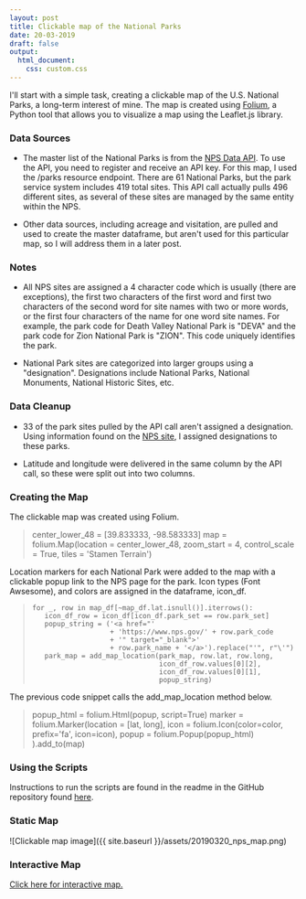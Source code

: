 ```yaml
---
layout: post
title: Clickable map of the National Parks
date: 20-03-2019
draft: false
output:
  html_document:
    css: custom.css
---
```


I'll start with a simple task, creating a clickable map of the U.S. National Parks, a long-term interest of mine. The map is created using [Folium](https://python-visualization.github.io/folium/), a Python tool that allows you to visualize a map using the Leaflet.js library.

### Data Sources
* The master list of the National Parks is from the [NPS Data API](https://www.nps.gov/subjects/digital/nps-data-api.htm). To use the API, you need to register and receive an API key. For this map, I used the /parks resource endpoint. There are 61 National Parks, but the park service system includes 419 total sites. This API call actually pulls 496 different sites, as several of these sites are managed by the same entity within the NPS.

* Other data sources, including acreage and visitation, are pulled and used to create the master dataframe, but aren't used for this particular map, so I will address them in a later post.

### Notes
* All NPS sites are assigned a 4 character code which is usually (there are exceptions), the first two characters of the first word and first two characters of the second word for site names with two or more words, or the first four characters of the name for one word site names. For example, the park code for Death Valley National Park is "DEVA" and the park code for Zion National Park is "ZION". This code uniquely identifies the park.

* National Park sites are categorized into larger groups using a "designation". Designations include National Parks, National Monuments, National Historic Sites, etc.

### Data Cleanup
* 33 of the park sites pulled by the API call aren't assigned a designation. Using information found on the [NPS site](https://www.nps.gov/articles/nps-designations.htm), I assigned designations to these parks.

* Latitude and longitude were delivered in the same column by the API call, so these were split out into two columns.

### Creating the Map
The clickable map was created using Folium.
>    center_lower_48 = [39.833333, -98.583333]
>    map = folium.Map(location = center_lower_48,
>                     zoom_start = 4,
>                     control_scale = True,
>                     tiles = 'Stamen Terrain')

Location markers for each National Park were added to the map with a clickable popup link to the NPS page for the park. Icon types (Font Awsesome), and colors are assigned in the dataframe, icon_df.

>     for _, row in map_df[~map_df.lat.isnull()].iterrows():
>        icon_df_row = icon_df[icon_df.park_set == row.park_set]
>        popup_string = ('<a href="'
>                        + 'https://www.nps.gov/' + row.park_code
>                        + '" target="_blank">'
>                        + row.park_name + '</a>').replace("'", r"\'")
>        park_map = add_map_location(park_map, row.lat, row.long,
>                                    icon_df_row.values[0][2],
>                                    icon_df_row.values[0][1],
>                                    popup_string)

The previous code snippet calls the add_map_location method below.

>    popup_html = folium.Html(popup, script=True)
>    marker = folium.Marker(location = [lat, long],
>                           icon = folium.Icon(color=color,
>                                              prefix='fa',
>                                              icon=icon),
>                           popup = folium.Popup(popup_html)
>                           ).add_to(map)

### Using the Scripts
Instructions to run the scripts are found in the readme in the GitHub repository found [here](https://github.com/goodmorningdata/nps).

### Static Map
![Clickable map image]({{ site.baseurl }}/assets/20190320_nps_map.png)

### Interactive Map
[Click here for interactive map.](https://goodmorningdata.github.io/assets/nps_parks_map.html)
